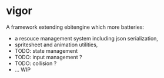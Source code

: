 # vigor

A framework extending ebitengine which more batteries:

- a resouce management system including json serialization,
- spritesheet and animation utilities,
- TODO: state management
- TODO: input management ?
- TODO: collision ?
- ... WIP


